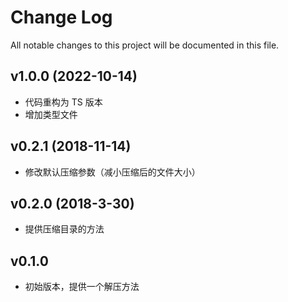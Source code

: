 # Change Log

All notable changes to this project will be documented in this file.

## v1.0.0 (2022-10-14)

- 代码重构为 TS 版本
- 增加类型文件

## v0.2.1 (2018-11-14)

- 修改默认压缩参数（减小压缩后的文件大小）

## v0.2.0 (2018-3-30)

- 提供压缩目录的方法

## v0.1.0

- 初始版本，提供一个解压方法
